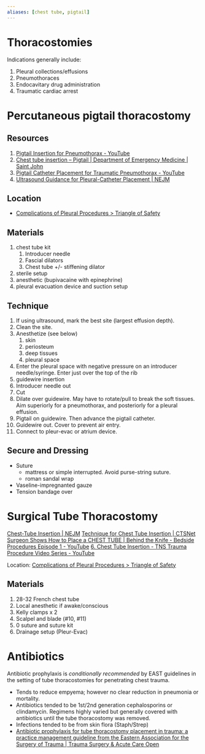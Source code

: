 ```yaml
---
aliases: [chest tube, pigtail]
---
```

# Thoracostomies
Indications generally include:
1. Pleural collections/effusions
2. Pneumothoraces
3. Endocavitary drug administration
4. Traumatic cardiac arrest

# Percutaneous pigtail thoracostomy
## Resources
1. [Pigtail Insertion for Pneumothorax - YouTube](https://www.youtube.com/watch?v=FDxZyR9abAs)
2. [Chest tube insertion – Pigtail | Department of Emergency Medicine | Saint John](https://sjrhem.ca/chest-tube-insertion-pigtail/)
3. [Pigtail Catheter Placement for Traumatic Pneumothorax - YouTube](https://www.youtube.com/watch?v=ExAKcElqCDo)
4. [Ultrasound Guidance for Pleural-Catheter Placement | NEJM](https://www-nejm-org.libaccess.lib.mcmaster.ca/doi/full/10.1056/NEJMvcm1102920)

## Location
- [Complications of Pleural Procedures > Triangle of Safety](Complications%20of%20Pleural%20Procedures#Triangle%20of%20Safety)

## Materials
1. chest tube kit
	1. Introducer needle
	2. Fascial dilators
	3. Chest tube +/- stiffening dilator
2. sterile setup
3. anesthetic (bupivacaine with epinephrine)
4. pleural evacuation device and suction setup

## Technique
1. If using ultrasound, mark the best site (largest effusion depth).
2. Clean the site.
3. Anesthetize (see below)
	1. skin 
	2. periosteum
	3. deep tissues
	4. pleural space
4. Enter the pleural space with negative pressure on an introducer needle/syringe. Enter just over the top of the rib
5. guidewire insertion
6. Introducer needle out
7. Cut
8. Dilate over guidewire. May have to rotate/pull to break the soft tissues. Aim superiorly for a pneumothorax, and posteriorly for a pleural effusion.
9. Pigtail on guidewire. Then advance the pigtail catheter.
10. Guidewire out. Cover to prevent air entry.
11. Connect to pleur-evac or atrium device.

## Secure and Dressing
- Suture
	- mattress or simple interrupted. Avoid purse-string suture.
	- roman sandal wrap
- Vaseline-impregnanted gauze
- Tension bandage over

# Surgical Tube Thoracostomy
[Chest-Tube Insertion | NEJM](https://www-nejm-org.libaccess.lib.mcmaster.ca/doi/full/10.1056/nejmvcm071974)
[Technique for Chest Tube Insertion | CTSNet](https://www.ctsnet.org/article/technique-chest-tube-insertion)
[Surgeon Shows How to Place a CHEST TUBE | Behind the Knife - Bedside Procedures Episode 1 - YouTube](https://www.youtube.com/watch?v=o5HuiD51Su0)
[6. Chest Tube Insertion - TNS Trauma Procedure Video Series - YouTube](https://www.youtube.com/watch?v=1Ak9sNMyOLQ)

Location: [Complications of Pleural Procedures > Triangle of Safety](Complications%20of%20Pleural%20Procedures#Triangle%20of%20Safety)

## Materials
1. 28-32 French chest tube
2. Local anesthetic if awake/conscious
3. Kelly clamps x 2
4. Scalpel and blade (#10, #11)
5. 0 suture and suture kit
6. Drainage setup (Pleur-Evac)

# Antibiotics
Antibiotic prophylaxis is *conditionally recommended* by EAST guidelines in the setting of tube thoracostomies for penetrating chest trauma.

- Tends to reduce empyema; however no clear reduction in pneumonia or mortality.
- Antibiotics tended to be 1st/2nd generation cephalosporins or clindamycin. Regimens highly varied but generally covered with antibiotics until the tube thoracostomy was removed.
- Infections tended to be from skin flora (Staph/Strep)
- [Antibiotic prophylaxis for tube thoracostomy placement in trauma: a practice management guideline from the Eastern Association for the Surgery of Trauma | Trauma Surgery & Acute Care Open](https://tsaco.bmj.com/content/7/1/e000886)